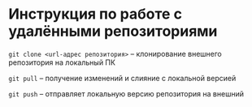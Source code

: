 # Инструкция по работе с удалёнными репозиториями


 
 ```git clone <url-адрес репозитория>``` – клонирование внешнего репозитория на локальный ПК


 ```git pull``` – получение изменений и слияние с локальной версией


 ```git push``` – отправляет локальную версию репозитория на внешний
